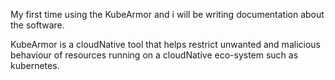 My first time using the KubeArmor and i will be writing documentation about the software.

KubeArmor is a cloudNative tool that helps restrict unwanted and malicious behaviour of resources running on a cloudNative eco-system such as kubernetes. 
